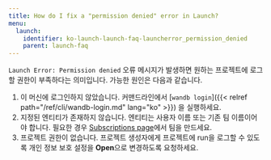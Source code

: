 ```yaml
---
title: How do I fix a "permission denied" error in Launch?
menu:
  launch:
    identifier: ko-launch-launch-faq-launcherror_permission_denied
    parent: launch-faq
---
```


`Launch Error: Permission denied` 오류 메시지가 발생하면 원하는 프로젝트에 로그할 권한이 부족하다는 의미입니다. 가능한 원인은 다음과 같습니다.

1. 이 머신에 로그인하지 않았습니다. 커맨드라인에서 [`wandb login`]({{< relref path="/ref/cli/wandb-login.md" lang="ko" >}}) 을 실행하세요.
2. 지정된 엔티티가 존재하지 않습니다. 엔티티는 사용자 이름 또는 기존 팀 이름이어야 합니다. 필요한 경우 [Subscriptions page](https://app.wandb.ai/billing)에서 팀을 만드세요.
3. 프로젝트 권한이 없습니다. 프로젝트 생성자에게 프로젝트에 run을 로그할 수 있도록 개인 정보 보호 설정을 **Open**으로 변경하도록 요청하세요.
